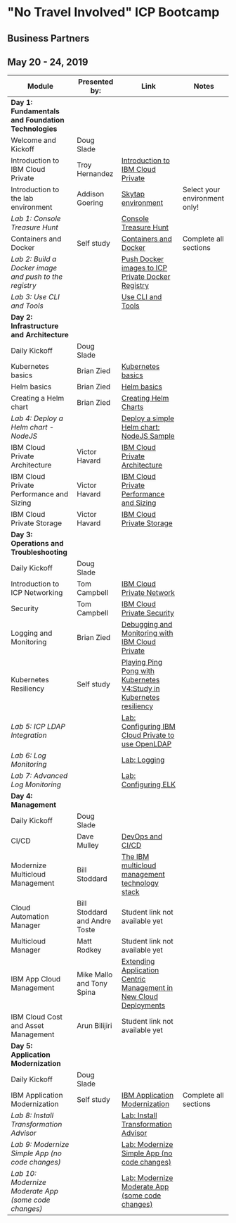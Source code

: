 # "No Travel Involved" ICP Bootcamp

## Business Partners

## May 20 - 24, 2019


| Module | Presented by: | Link | Notes |
| --- | --- | --- | --- | 
| **Day 1: Fundamentals and Foundation Technologies** | |  | |
| Welcome and Kickoff | Doug Slade |  | |
| Introduction to IBM Cloud Private | Troy Hernandez | [Introduction to IBM Cloud Private](https://github.com/ibm-cloud-architecture/icp-admin-bootcamp/blob/master/unit-presentations/01%20-%20Introduction%20to%20IBM%20Cloud%20Private%20v1.0.1.pdf ) | |
| Introduction to the lab environment | Addison Goering | [Skytap environment](https://github.com/awgoering/business-partner-icp-bootcamp/blob/master/skytap-environments.md) | Select your environment only! |
| _Lab 1: Console Treasure Hunt_ | |[Console Treasure Hunt](https://github.com/ibm-cloud-architecture/icp-admin-bootcamp/blob/master/labs/Lab%2003%20Console%20Treasure%20Hunt.md) | |
| Containers and Docker | Self study |[Containers and Docker](https://www.ibm.com/cloud/garage/content/course/containers-and-docker/0) | Complete all sections |
| _Lab 2: Build a Docker image and push to the registry_ |  | [Push Docker images to ICP Private Docker Registry](https://github.com/ibm-cloud-architecture/icp-admin-bootcamp/blob/master/labs/Lab%2002%20Private%20Docker%20Registry.md) |  |
| _Lab 3: Use CLI and Tools_ |  | [Use CLI and Tools](https://github.com/ibm-cloud-architecture/icp-admin-bootcamp/blob/master/labs/Lab%2004%20Use%20CLI%20Tools.md) |  |
| **Day 2: Infrastructure and Architecture** | |  | |
| Daily Kickoff | Doug Slade |  | |
| Kubernetes basics | Brian Zied | [Kubernetes basics](https://github.com/ibm-cloud-architecture/icp-admin-bootcamp/blob/master/unit-presentations/04%20-%20Kubernetes%20Basics%20v1.0.1.pdf) | |
| Helm basics | Brian Zied | [Helm basics](https://github.com/ibm-cloud-architecture/icp-admin-bootcamp/blob/master/unit-presentations/05%20-%20Helm%20Basics%20v1.01.pdf) | |
| Creating a Helm chart  | Brian Zied | [Creating Helm Charts](https://github.com/ibm-cloud-architecture/icp-admin-bootcamp/blob/master/unit-presentations/06%20-%20Creating%20Helm%20Charts%20v1.0.1.pdf) | |
| _Lab 4: Deploy a Helm chart - NodeJS_ |  |  [Deploy a simple Helm chart: NodeJS Sample](https://github.com/ibm-cloud-architecture/icp-admin-bootcamp/blob/master/labs/Lab%2005%20Deploy%20NodeJS%20Helm.md) |  |
| IBM Cloud Private Architecture | Victor Havard |[IBM Cloud Private Architecture](https://github.com/ibm-cloud-architecture/icp-admin-bootcamp/blob/master/unit-presentations/07%20-%20ICP%20Architecture%20v1.0.1.pdf) | |
| IBM Cloud Private Performance and Sizing | Victor Havard |[IBM Cloud Private Performance and Sizing](https://github.com/ibm-cloud-architecture/icp-admin-bootcamp/blob/master/unit-presentations/08%20-%20ICP%20Performance%20and%20Sizing.pdf) | |
| IBM Cloud Private Storage | Victor Havard |[IBM Cloud Private Storage](https://github.com/ibm-cloud-architecture/icp-admin-bootcamp/blob/master/unit-presentations/09%20-%20ICP%20Storage%20v1.0.1.pdf) | |
| **Day 3: Operations and Troubleshooting** | |  | |
| Daily Kickoff | Doug Slade |  | |
| Introduction to ICP Networking | Tom Campbell | [IBM Cloud Private Network](https://github.com/ibm-cloud-architecture/icp-admin-bootcamp/blob/master/unit-presentations/11%20-%20ICP%20Network%20v1.0.1.pdf)| |
| Security | Tom Campbell |[IBM Cloud Private Security](https://github.com/ibm-cloud-architecture/icp-admin-bootcamp/blob/master/unit-presentations/12%20-%20ICP%20Security%20v1.0.1.pdf) | |
| Logging and Monitoring  | Brian Zied | [Debugging and Monitoring with IBM Cloud Private](https://github.com/ibm-cloud-architecture/icp-admin-bootcamp/blob/master/unit-presentations/13%20-%20ICP%20Logging%20and%20Monitoring.pdf) | |
| Kubernetes Resiliency | Self study | [Playing Ping Pong with Kubernetes V4:Study in Kubernetes resiliency](https://ibm.ent.box.com/s/k342l3bajqe26610rvchnkp46f5lgr6h)| |
| _Lab 5: ICP LDAP Integration_ |  | [Lab: Configuring IBM Cloud Private to use OpenLDAP ](https://github.com/ibm-cloud-architecture/icp-admin-bootcamp/blob/master/labs/Lab%2006%20OpenLDAP.md) | |
| _Lab 6: Log Monitoring_ |  | [Lab: Logging](https://github.com/ibm-cloud-architecture/icp-admin-bootcamp/blob/master/labs/Lab%2007%20Logging.md) | |
| _Lab 7: Advanced Log Monitoring_ | | [Lab: Configuring ELK](https://github.com/ibm-cloud-architecture/icp-admin-bootcamp/blob/master/labs/Lab%2008%20-%20Modified%20Logging.md) | |
| **Day 4: Management** | | | |
| Daily Kickoff | Doug Slade |  | |
| CI/CD | Dave Mulley | [DevOps and CI/CD ](https://github.com/awgoering/business-partner-icp-bootcamp/blob/master/DevOps_ICP.pdf) | |
| Modernize Multicloud Management| Bill Stoddard | [The IBM multicloud management technology stack](https://ibm.ent.box.com/s/8k5wm2msikmsm4ycb9t132xwuei121sk/file/462812285483) | |
| Cloud Automation Manager | Bill Stoddard and Andre Toste |Student link not available yet | |
| Multicloud Manager | Matt Rodkey| Student link not available yet | |
| IBM App Cloud Management | Mike Mallo and Tony Spina | [Extending Application Centric Management in New Cloud Deployments](https://ibm.ent.box.com/s/8k5wm2msikmsm4ycb9t132xwuei121sk/file/462828465316) | |
| IBM Cloud Cost and Asset Management | Arun Bilijiri |Student link not available yet | |
| **Day 5: Application Modernization** | | | |
| Daily Kickoff | Doug Slade |  | |
| IBM Application Modernization | Self study| [IBM Application Modernization](https://www.ibm.com/cloud/garage/content/course/explore-application-modernization/0)| Complete all sections |
| _Lab 8: Install Transformation Advisor_ | | [Lab: Install Transformation Advisor](https://github.com/ibm-cloud-architecture/icp-dev-workshop/blob/master/Labs/Lab3-InstallTA.md) | |
| _Lab 9: Modernize Simple App (no code changes)_ | | [Lab: Modernize Simple App (no code changes)](https://github.com/ibm-cloud-architecture/icp-dev-workshop/blob/master/Labs/Lab4-SimpleAppMod.md) | |
| _Lab 10: Modernize Moderate App (some code changes)_ | | [Lab: Modernize Moderate App (some code changes)](https://github.com/ibm-cloud-architecture/icp-dev-workshop/blob/master/Labs/Lab5-ModerateAppMod.md) | |


